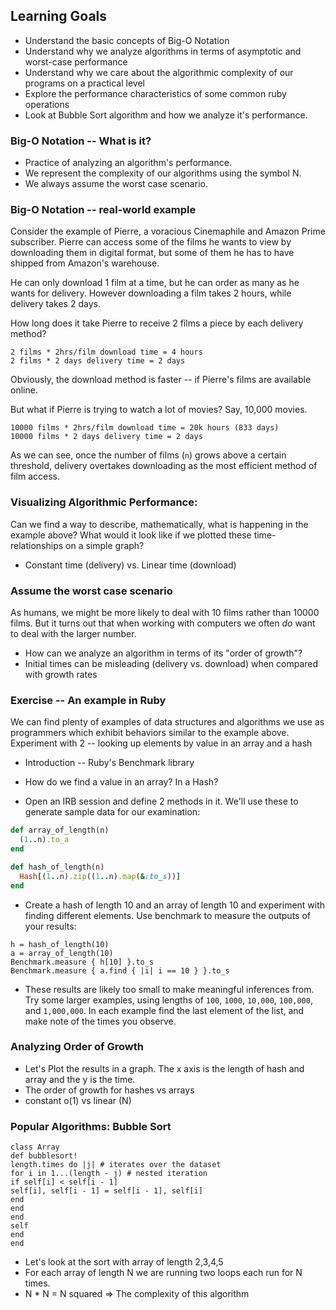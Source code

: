 ## Learning Goals

* Understand the basic concepts of Big-O Notation
* Understand why we analyze algorithms in terms of asymptotic and
  worst-case performance
* Understand why we care about the algorithmic complexity of our
  programs on a practical level
* Explore the performance characteristics of some common ruby operations
* Look at Bubble Sort algorithm and how we analyze it's performance.


### Big-O Notation -- What is it?

* Practice of analyzing an algorithm's performance.
* We represent the complexity of our algorithms using the symbol N.
* We always assume the worst case scenario.


### Big-O Notation -- real-world example

Consider the example of Pierre, a voracious Cinemaphile and Amazon Prime
subscriber. Pierre can access some of the films he wants to view by
downloading them in digital format, but some of them he has to have
shipped from Amazon's warehouse.

He can only download 1 film at a time, but he can order as many as he
wants for delivery. However downloading a film takes 2 hours, while
delivery takes 2 days.

How long does it take Pierre to receive 2 films a piece by each delivery
method?

```
2 films * 2hrs/film download time = 4 hours
2 films * 2 days delivery time = 2 days
```


Obviously, the download method is faster -- if Pierre's films are
available online.

But what if Pierre is trying to watch a lot of movies? Say, 10,000
movies.

```
10000 films * 2hrs/film download time = 20k hours (833 days)
10000 films * 2 days delivery time = 2 days
```

As we can see, once the number of films (`n`) grows above a
certain threshold, delivery overtakes downloading as the most efficient
method of film access.


### Visualizing Algorithmic Performance:

Can we find a way to describe, mathematically, what is happening in the
example above? What would it look like if we plotted these
time-relationships on a simple graph?

* Constant time (delivery) vs. Linear time (download)


### Assume the worst case scenario

As humans, we might be more likely to deal with 10 films rather than
10000 films. But it turns out that when working with computers we often
_do_ want to deal with the larger number.

* How can we analyze an algorithm in terms of its "order of growth"?
* Initial times can be misleading (delivery vs. download) when compared
  with growth rates


### Exercise -- An example in Ruby

We can find plenty of examples of data structures and algorithms
we use as programmers which exhibit behaviors similar to the example
above. Experiment with 2 -- looking up elements by value in an array and
a hash


* Introduction -- Ruby's Benchmark library
* How do we find a value in an array? In a Hash?


* Open an IRB session and define 2 methods in it. We'll use these to
   generate sample data for our examination:

```ruby
def array_of_length(n)
  (1..n).to_a
end

def hash_of_length(n)
  Hash[(1..n).zip((1..n).map(&:to_s))]
end
```


* Create a hash of length 10 and an array of length 10 and experiment
   with finding different elements. Use benchmark to measure the outputs
   of your results:

```
h = hash_of_length(10)
a = array_of_length(10)
Benchmark.measure { h[10] }.to_s
Benchmark.measure { a.find { |i| i == 10 } }.to_s
```
* These results are likely too small to make meaningful inferences
   from. Try some larger examples, using lengths of `100`, `1000`,
   `10,000`, `100,000`, and `1,000,000`. In each example find the last
   element of the list, and make note of the times you observe.
      
      
      
         



### Analyzing Order of Growth

* Let's Plot the results in a graph. The x axis is the length of hash and array and the y is the time.
* The order of growth for hashes vs arrays 
* constant o(1) vs linear (N)


### Popular Algorithms: Bubble Sort

```
class Array
def bubblesort!
length.times do |j| # iterates over the dataset
for i in 1...(length - j) # nested iteration
if self[i] < self[i - 1]
self[i], self[i - 1] = self[i - 1], self[i]
end
end
end
self
end
end
```
* Let's look at the sort with array of length 2,3,4,5
* For each array of length N we are running two loops each run for N times.
* N * N = N squared => The complexity of this algorithm